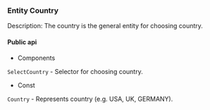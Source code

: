 ### Entity Country

Description: The country is the general entity for choosing country. 

#### Public api

- Components

`SelectCountry` - Selector for choosing country.

- Const

`Country` - Represents country (e.g. USA, UK, GERMANY).
